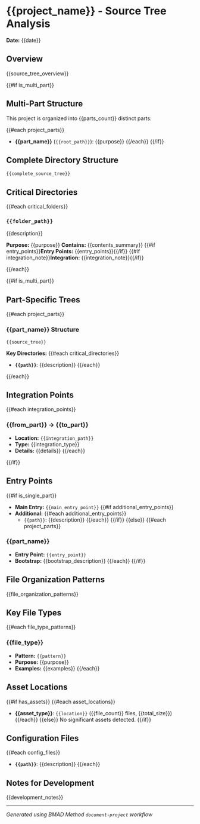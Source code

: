 # {{project_name}} - Source Tree Analysis

**Date:** {{date}}

## Overview

{{source_tree_overview}}

{{#if is_multi_part}}

## Multi-Part Structure

This project is organized into {{parts_count}} distinct parts:

{{#each project_parts}}

- **{{part_name}}** (`{{root_path}}`): {{purpose}}
  {{/each}}
  {{/if}}

## Complete Directory Structure

```
{{complete_source_tree}}
```

## Critical Directories

{{#each critical_folders}}

### `{{folder_path}}`

{{description}}

**Purpose:** {{purpose}}
**Contains:** {{contents_summary}}
{{#if entry_points}}**Entry Points:** {{entry_points}}{{/if}}
{{#if integration_note}}**Integration:** {{integration_note}}{{/if}}

{{/each}}

{{#if is_multi_part}}

## Part-Specific Trees

{{#each project_parts}}

### {{part_name}} Structure

```
{{source_tree}}
```

**Key Directories:**
{{#each critical_directories}}

- **`{{path}}`**: {{description}}
  {{/each}}

{{/each}}

## Integration Points

{{#each integration_points}}

### {{from_part}} → {{to_part}}

- **Location:** `{{integration_path}}`
- **Type:** {{integration_type}}
- **Details:** {{details}}
  {{/each}}

{{/if}}

## Entry Points

{{#if is_single_part}}

- **Main Entry:** `{{main_entry_point}}`
  {{#if additional_entry_points}}
- **Additional:**
  {{#each additional_entry_points}}
  - `{{path}}`: {{description}}
    {{/each}}
    {{/if}}
    {{else}}
    {{#each project_parts}}

### {{part_name}}

- **Entry Point:** `{{entry_point}}`
- **Bootstrap:** {{bootstrap_description}}
  {{/each}}
  {{/if}}

## File Organization Patterns

{{file_organization_patterns}}

## Key File Types

{{#each file_type_patterns}}

### {{file_type}}

- **Pattern:** `{{pattern}}`
- **Purpose:** {{purpose}}
- **Examples:** {{examples}}
  {{/each}}

## Asset Locations

{{#if has_assets}}
{{#each asset_locations}}

- **{{asset_type}}**: `{{location}}` ({{file_count}} files, {{total_size}})
  {{/each}}
  {{else}}
  No significant assets detected.
  {{/if}}

## Configuration Files

{{#each config_files}}

- **`{{path}}`**: {{description}}
  {{/each}}

## Notes for Development

{{development_notes}}

---

_Generated using BMAD Method `document-project` workflow_
